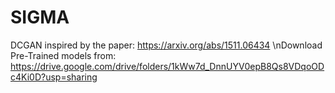 # SIGMA
 DCGAN inspired by the paper: https://arxiv.org/abs/1511.06434
 \nDownload Pre-Trained models from: https://drive.google.com/drive/folders/1kWw7d_DnnUYV0epB8Qs8VDqoODc4Ki0D?usp=sharing
 
